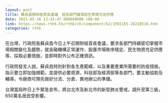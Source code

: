 ```yaml
---
layout: post
title: 蘇貞昌開財經首長會議　促各部門確保民生物資充足供應
date: 2021-05-16 13:43:47.000000000 +08:00
link: https://news.rthk.hk/rthk/ch/component/k2/1591165-20210516.htm
categories: rthk
---
```


在台灣，行政院長蘇貞昌今日上午召開財經首長會議，要求各部門持續密切掌握市場相關變化及趨勢，就金融機構正常運作、股匯市場秩序穩定、民生物資充足供應等，採取必要措施，並即時對外公布正確資訊。

行政院發言人說，蘇貞昌特別針對各生產範疇，以及重要產業所需要的防疫措施，指示要立即加強規範，並提供必要資源，科技部及經濟部等各部門，要主動協助及輔導，令廠商可預先做好分流、分倉、異地辦公的準備。

台灣當局昨日上午緊急宣布，將台北市及新北市的新型肺炎警戒，調升至第三級，650萬名居民受影響。

